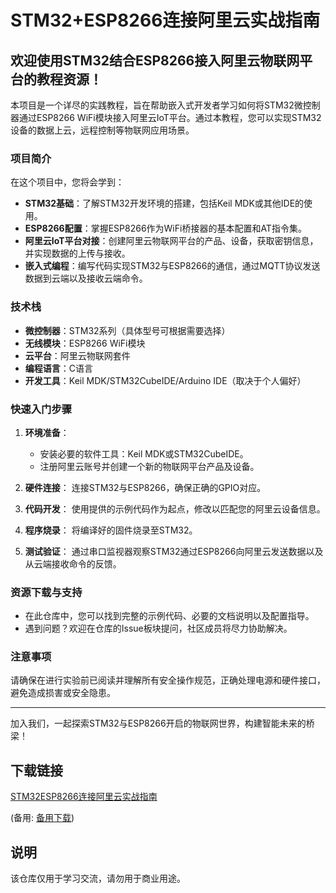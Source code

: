 # STM32+ESP8266连接阿里云实战指南

## 欢迎使用STM32结合ESP8266接入阿里云物联网平台的教程资源！

本项目是一个详尽的实践教程，旨在帮助嵌入式开发者学习如何将STM32微控制器通过ESP8266 WiFi模块接入阿里云IoT平台。通过本教程，您可以实现STM32设备的数据上云，远程控制等物联网应用场景。

### 项目简介

在这个项目中，您将会学到：

- **STM32基础**：了解STM32开发环境的搭建，包括Keil MDK或其他IDE的使用。
- **ESP8266配置**：掌握ESP8266作为WiFi桥接器的基本配置和AT指令集。
- **阿里云IoT平台对接**：创建阿里云物联网平台的产品、设备，获取密钥信息，并实现数据的上传与接收。
- **嵌入式编程**：编写代码实现STM32与ESP8266的通信，通过MQTT协议发送数据到云端以及接收云端命令。

### 技术栈

- **微控制器**：STM32系列（具体型号可根据需要选择）
- **无线模块**：ESP8266 WiFi模块
- **云平台**：阿里云物联网套件
- **编程语言**：C语言
- **开发工具**：Keil MDK/STM32CubeIDE/Arduino IDE（取决于个人偏好）

### 快速入门步骤

1. **环境准备**：
   - 安装必要的软件工具：Keil MDK或STM32CubeIDE。
   - 注册阿里云账号并创建一个新的物联网平台产品及设备。

2. **硬件连接**：
   连接STM32与ESP8266，确保正确的GPIO对应。

3. **代码开发**：
   使用提供的示例代码作为起点，修改以匹配您的阿里云设备信息。

4. **程序烧录**：
   将编译好的固件烧录至STM32。

5. **测试验证**：
   通过串口监视器观察STM32通过ESP8266向阿里云发送数据以及从云端接收命令的反馈。

### 资源下载与支持

- 在此仓库中，您可以找到完整的示例代码、必要的文档说明以及配置指导。
- 遇到问题？欢迎在仓库的Issue板块提问，社区成员将尽力协助解决。

### 注意事项

请确保在进行实验前已阅读并理解所有安全操作规范，正确处理电源和硬件接口，避免造成损害或安全隐患。

---

加入我们，一起探索STM32与ESP8266开启的物联网世界，构建智能未来的桥梁！

## 下载链接
[STM32ESP8266连接阿里云实战指南](https://pan.quark.cn/s/619421079f1a) 

(备用: [备用下载](https://pan.baidu.com/s/1YiQLQIrrGGxuvcMEFmKtbQ?pwd=1234))

## 说明

该仓库仅用于学习交流，请勿用于商业用途。

